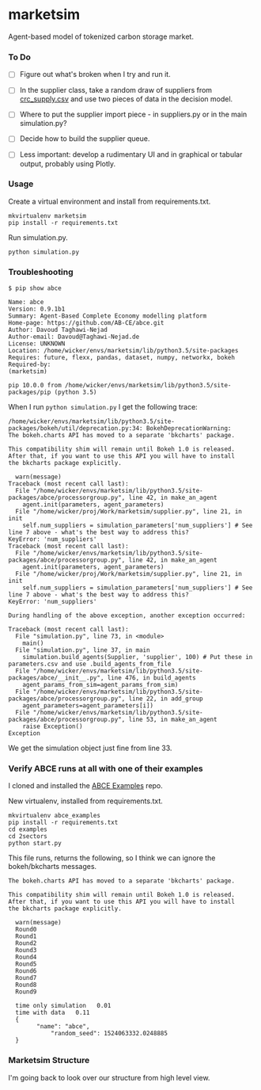 # marketsim

Agent-based model of tokenized carbon storage market. 

### To Do

- [ ] Figure out what's broken when I try and run it.

- [ ] In the supplier class, take a random draw of suppliers from [crc_supply.csv](crc_supply.csv) and use two pieces of data in the decision model. 

- [ ] Where to put the supplier import piece - in suppliers.py or in the main simulation.py? 

- [ ] Decide how to build the supplier queue.

- [ ] Less important: develop a rudimentary UI and in graphical or tabular output, probably using Plotly. 

### Usage

Create a virtual environment and install from requirements.txt.

```
mkvirtualenv marketsim
pip install -r requirements.txt
```

Run simulation.py.

```
python simulation.py
```

### Troubleshooting

```
$ pip show abce

Name: abce
Version: 0.9.1b1
Summary: Agent-Based Complete Economy modelling platform
Home-page: https://github.com/AB-CE/abce.git
Author: Davoud Taghawi-Nejad
Author-email: Davoud@Taghawi-Nejad.de
License: UNKNOWN
Location: /home/wicker/envs/marketsim/lib/python3.5/site-packages
Requires: future, flexx, pandas, dataset, numpy, networkx, bokeh
Required-by: 
(marketsim) 
```

```
pip 10.0.0 from /home/wicker/envs/marketsim/lib/python3.5/site-packages/pip (python 3.5)
```

When I run `python simulation.py` I get the following trace:

```
/home/wicker/envs/marketsim/lib/python3.5/site-packages/bokeh/util/deprecation.py:34: BokehDeprecationWarning: 
The bokeh.charts API has moved to a separate 'bkcharts' package.

This compatibility shim will remain until Bokeh 1.0 is released.
After that, if you want to use this API you will have to install
the bkcharts package explicitly.

  warn(message)
Traceback (most recent call last):
  File "/home/wicker/envs/marketsim/lib/python3.5/site-packages/abce/processorgroup.py", line 42, in make_an_agent
    agent.init(parameters, agent_parameters)
  File "/home/wicker/proj/Work/marketsim/supplier.py", line 21, in init
    self.num_suppliers = simulation_parameters['num_suppliers'] # See line 7 above - what's the best way to address this?
KeyError: 'num_suppliers'
Traceback (most recent call last):
  File "/home/wicker/envs/marketsim/lib/python3.5/site-packages/abce/processorgroup.py", line 42, in make_an_agent
    agent.init(parameters, agent_parameters)
  File "/home/wicker/proj/Work/marketsim/supplier.py", line 21, in init
    self.num_suppliers = simulation_parameters['num_suppliers'] # See line 7 above - what's the best way to address this?
KeyError: 'num_suppliers'

During handling of the above exception, another exception occurred:

Traceback (most recent call last):
  File "simulation.py", line 73, in <module>
    main()
  File "simulation.py", line 37, in main
    simulation.build_agents(Supplier, 'supplier', 100) # Put these in parameters.csv and use .build_agents_from_file
  File "/home/wicker/envs/marketsim/lib/python3.5/site-packages/abce/__init__.py", line 476, in build_agents
    agent_params_from_sim=agent_params_from_sim)
  File "/home/wicker/envs/marketsim/lib/python3.5/site-packages/abce/processorgroup.py", line 22, in add_group
    agent_parameters=agent_parameters[i])
  File "/home/wicker/envs/marketsim/lib/python3.5/site-packages/abce/processorgroup.py", line 53, in make_an_agent
    raise Exception()
Exception
```

We get the simulation object just fine from line 33. 

### Verify ABCE runs at all with one of their examples

I cloned and installed the [ABCE Examples](https://github.com/AB-CE/examples) repo. 

New virtualenv, installed from requirements.txt.

```
mkvirtualenv abce_examples
pip install -r requirements.txt
cd examples
cd 2sectors
python start.py
```

This file runs, returns the following, so I think we can ignore the bokeh/bkcharts messages.

```
The bokeh.charts API has moved to a separate 'bkcharts' package.

This compatibility shim will remain until Bokeh 1.0 is released.
After that, if you want to use this API you will have to install
the bkcharts package explicitly.

  warn(message)
  Round0
  Round1
  Round2
  Round3
  Round4
  Round5
  Round6
  Round7
  Round8
  Round9

  time only simulation   0.01
  time with data   0.11
  {
        "name": "abce",
            "random_seed": 1524063332.0248885
  }
```

### Marketsim Structure

I'm going back to look over our structure from high level view. 


